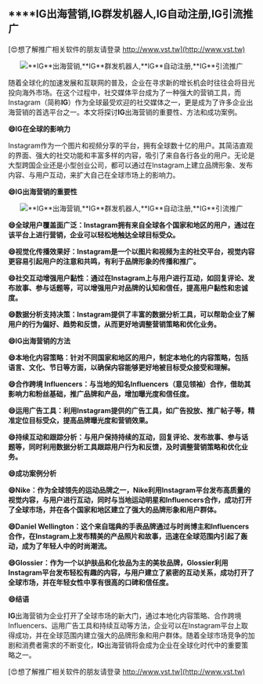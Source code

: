 ## ****IG**出海营销,**IG**群发机器人,**IG**自动注册,**IG**引流推广**

[😍想了解推广相关软件的朋友请登录 http://www.vst.tw](http://www.vst.tw)

 <center><img src="https://vst.tw/MP4/tuiguang/png/3.png" alt="**IG**出海营销,**IG**群发机器人,**IG**自动注册,**IG**引流推广"></center>

随着全球化的加速发展和互联网的普及，企业在寻求新的增长机会时往往会将目光投向海外市场。在这个过程中，社交媒体平台成为了一种强大的营销工具，而Instagram（简称**IG**）作为全球最受欢迎的社交媒体之一，更是成为了许多企业出海营销的首选平台之一。本文将探讨**IG**出海营销的重要性、方法和成功案例。

**😄**IG**在全球的影响力**

Instagram作为一个图片和视频分享的平台，拥有全球数十亿的用户。其简洁直观的界面、强大的社交功能和丰富多样的内容，吸引了来自各行各业的用户。无论是大型跨国企业还是小型创业公司，都可以通过在Instagram上建立品牌形象、发布内容、与用户互动，来扩大自己在全球市场上的影响力。

**😄**IG**出海营销的重要性**

 <center><img src="https://vst.tw/MP4/tuiguang/png/2.png" alt="**IG**出海营销,**IG**群发机器人,**IG**自动注册,**IG**引流推广"></center>

**😄全球用户覆盖面广泛：Instagram拥有来自全球各个国家和地区的用户，通过在该平台上进行营销，企业可以轻松地触达全球目标受众。**

**😄视觉化传播效果好：Instagram是一个以图片和视频为主的社交平台，视觉内容更容易引起用户的注意和共鸣，有利于品牌形象的传播和推广。**

**😄社交互动增强用户黏性：通过在Instagram上与用户进行互动，如回复评论、发布故事、参与话题等，可以增强用户对品牌的认知和信任，提高用户黏性和忠诚度。**

**😄数据分析支持决策：Instagram提供了丰富的数据分析工具，可以帮助企业了解用户的行为偏好、趋势和反馈，从而更好地调整营销策略和优化业务。**

**😄**IG**出海营销的方法**

**😄本地化内容策略：针对不同国家和地区的用户，制定本地化的内容策略，包括语言、文化、节日等方面，以确保内容能够更好地被目标受众接受和理解。**

**😄合作跨境 Influencers：与当地的知名Influencers（意见领袖）合作，借助其影响力和粉丝基础，推广品牌和产品，增加曝光度和信任度。**

**😄运用广告工具：利用Instagram提供的广告工具，如广告投放、推广帖子等，精准定位目标受众，提高品牌曝光度和营销效果。**

**😄持续互动和跟踪分析：与用户保持持续的互动，回复评论、发布故事、参与话题等，同时利用数据分析工具跟踪用户行为和反馈，及时调整营销策略和优化业务。**

**😄成功案例分析**

**😄Nike：作为全球领先的运动品牌之一，Nike利用Instagram平台发布高质量的视觉内容，与用户进行互动，同时与当地运动明星和Influencers合作，成功打开了全球市场，并在各个国家和地区建立了强大的品牌形象和用户群体。**

**😄Daniel Wellington：这个来自瑞典的手表品牌通过与时尚博主和Influencers合作，在Instagram上发布精美的产品照片和故事，迅速在全球范围内引起了轰动，成为了年轻人中的时尚潮流。**

**😄Glossier：作为一个以护肤品和化妆品为主的美妆品牌，Glossier利用Instagram平台发布轻松有趣的内容，与用户建立了紧密的互动关系，成功打开了全球市场，并在年轻女性中享有很高的口碑和信任度。**

**😄结语**

**IG**出海营销为企业打开了全球市场的新大门，通过本地化内容策略、合作跨境Influencers、运用广告工具和持续互动等方法，企业可以在Instagram平台上取得成功，并在全球范围内建立强大的品牌形象和用户群体。随着全球市场竞争的加剧和消费者需求的不断变化，**IG**出海营销将会成为企业在全球化时代中的重要策略之一。

[😍想了解推广相关软件的朋友请登录 http://www.vst.tw](http://www.vst.tw)



